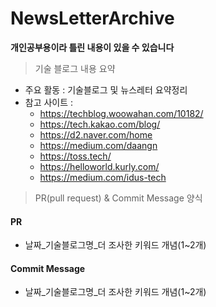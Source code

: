 # NewsLetterArchive

**개인공부용이라 틀린 내용이 있을 수 있습니다**

> 기술 블로그 내용 요약 
- 주요 활동 : 기술블로그 및 뉴스레터 요약정리
- 참고 사이트 : 
  - https://techblog.woowahan.com/10182/
  - https://tech.kakao.com/blog/
  - https://d2.naver.com/home
  - https://medium.com/daangn
  - https://toss.tech/
  - https://helloworld.kurly.com/
  - https://medium.com/idus-tech

> PR(pull request) & Commit Message 양식

#### PR
- 날짜_기술블로그명_더 조사한 키워드 개념(1~2개)
#### Commit Message
- 날짜_기술블로그명_더 조사한 키워드 개념(1~2개)
